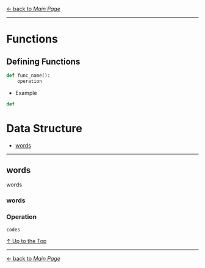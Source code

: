 [← back to *Main Page*](https://github.com/dawkiny/Python3/blob/master/README.md)

---
# Functions

## Defining Functions

```python
def func_name():
    operation
```
* Example
```python
def 
```


# Data Structure

* [words](#words)





---
## words
words

### words

### Operation
 
```python
codes
```



[↑ Up to the Top](#data-structure)





---
[← back to *Main Page*](https://github.com/dawkiny/Python3/blob/master/README.md)


